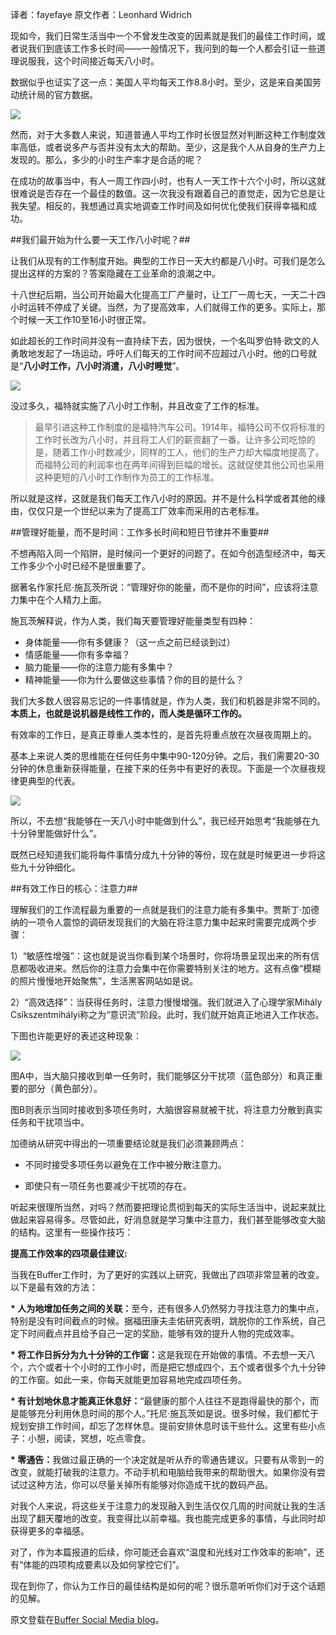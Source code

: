 译者：fayefaye  原文作者：Leonhard Widrich

 现如今，我们日常生活当中一个不曾发生改变的因素就是我们的最佳工作时间，或者说我们到底该工作多长时间——一般情况下，我问到的每一个人都会引证一些道理说服我，这个时间接近每天八小时。

数据似乎也证实了这一点：美国人平均每天工作8.8小时。至少，这是来自美国劳动统计局的官方数据。 

<img src="http://static.yeeyan.org/upload/image/2014/01/12/13895360755.bmp"/>

然而，对于大多数人来说，知道普通人平均工作时长很显然对判断这种工作制度效率高低，或者说多产与否并没有太大的帮助。至少，这是我个人从自身的生产力上发现的。那么，多少的小时生产率才是合适的呢？

在成功的故事当中，有人一周工作四小时，也有人一天工作十六个小时，所以这就很难说是否存在一个最佳的数值。这一次我没有跟着自己的直觉走，因为它总是让我失望。相反的，我想通过真实地调查工作时间及如何优化使我们获得幸福和成功。 

##我们最开始为什么要一天工作八小时呢？##

让我们从现有的工作制度开始。典型的工作日一天大约都是八小时。可我们是怎么提出这样的方案的？答案隐藏在工业革命的浪潮之中。

十八世纪后期，当公司开始最大化提高工厂产量时，让工厂一周七天，一天二十四小时运转不停成了关键。当然，为了提高效率，人们就得工作的更多。实际上，那个时候一天工作10至16小时很正常。

如此超长的工作时间并没有一直持续下去，因为很快，一个名叫罗伯特·欧文的人勇敢地发起了一场运动，呼吁人们每天的工作时间不应超过八小时。他的口号就是“<strong>八小时工作，八小时消遣，八小时睡觉</strong>”。

<img src="http://static.yeeyan.org/upload/image/2014/01/12/13895385637.jpg">

没过多久，福特就实施了八小时工作制，并且改变了工作的标准。

>最早引进这种工作制度的是福特汽车公司。1914年，福特公司不仅将标准的工作时长改为八小时，并且将工人们的薪资翻了一番。让许多公司吃惊的是，随着工作小时数减少，同样的工人，他们的生产力却大幅度地提高了。而福特公司的利润率也在两年间得到巨幅的增长。这就促使其他公司也采用这种更短的八小时工作制作为员工的工作标准。

所以就是这样，这就是我们每天工作八小时的原因。并不是什么科学或者其他的缘由，仅仅只是一个世纪以来为了提高工厂效率而采用的古老标准。  

##管理好能量，而不是时间：工作多长时间和短日节律并不重要##

不想再陷入同一个陷阱，是时候问一个更好的问题了。在如今创造型经济中，每天工作多少个小时已经不是很重要了。

据著名作家托尼·施瓦茨所说：“管理好你的能量，而不是你的时间”，应该将注意力集中在个人精力上面。

施瓦茨解释说，作为人类，我们每天要管理好能量类型有四种：
<ul>
<li>身体能量——你有多健康？（这一点之前已经谈到过）</li>
<li>情感能量——你有多幸福？</li>
<li>脑力能量——你的注意力能有多集中？</li>
<li>精神能量——你为什么要做这些事情？你的目的是什么？</li>
</ul>

我们大多数人很容易忘记的一件事情就是，作为人类，我们和机器是非常不同的。<strong>本质上，也就是说机器是线性工作的，而人类是循环工作的。</strong>

有效率的工作日，是真正尊重人类本性的，是首先将重点放在次昼夜周期上的。

基本上来说人类的思维能在任何任务中集中90-120分钟。之后，我们需要20-30分钟的休息重新获得能量，在接下来的任务中有更好的表现。下面是一个次昼夜规律更典型的代表。 

<img src="http://static.yeeyan.org/upload/image/2014/01/12/13895417206.jpg">

所以，不去想“我能够在一天八小时中能做到什么”，我已经开始思考“我能够在九十分钟里能做好什么”。

既然已经知道我们能将每件事情分成九十分钟的等份，现在就是时候更进一步将这些九十分钟细化。

##有效工作日的核心：注意力##

理解我们的工作流程最为重要的一点就是我们的注意力能有多集中。贾斯丁·加德纳的一项令人震惊的调研发现我们的大脑在将注意力集中起来时需要完成两个步骤：

1）“敏感性增强”：这也就是说当你看到某个场景时，你将场景呈现出来的所有信息都吸收进来。然后你的注意力会集中在你需要特别关注的地方。这有点像“模糊的照片慢慢地开始聚焦”，生活黑客网站如是说。

2）“高效选择”：当获得任务时，注意力慢慢增强。我们就进入了心理学家Mihály Csíkszentmihályi称之为“意识流”阶段。此时，我们就开始真正地进入工作状态。

下图也许能更好的表述这种现象： 

<img src="http://static.yeeyan.org/upload/image/2014/01/15/13897534777.png">

图A中，当大脑只接收到单一任务时，我们能够区分干扰项（蓝色部分）和真正重要的部分（黄色部分）。

图B则表示当同时接收到多项任务时，大脑很容易就被干扰，将注意力分散到真实任务和干扰项当中。

加德纳从研究中得出的一项重要结论就是我们必须兼顾两点：

* 不同时接受多项任务以避免在工作中被分散注意力。

* 即使只有一项任务也要减少干扰项的存在。

听起来很理所当然，对吗？然而要把理论贯彻到每天的实际生活当中，说起来就比做起来容易得多。尽管如此，好消息就是学习集中注意力，我们甚至能够改变大脑的结构。这里有一些操作技巧：

<strong>提高工作效率的四项最佳建议:</strong>

当我在Buffer工作时，为了更好的实践以上研究，我做出了四项非常显著的改变。以下是最有效的方法： 

<strong>* 人为地增加任务之间的关联：</strong>至今，还有很多人仍然努力寻找注意力的集中点，特别是没有时间截点的时候。据福田康夫圭佑研究表明，跳脱你的工作系统，自己定下时间截点并且给予自己一定的奖励，能够有效的提升人物的完成效率。

<strong>* 将工作日拆分为九十分钟的工作窗：</strong>这是我现在开始做的事情。不去想一天八个，六个或者十个小时的工作小时，而是把它想成四个，五个或者很多个九十分钟的工作窗。如此一来，你每天就能更加容易地完成四项任务。

<strong>* 有计划地休息才能真正休息好：</strong>“最健康的那个人往往不是跑得最快的那个，而是能够充分利用休息时间的那个人。”托尼·施瓦茨如是说。很多时候，我们都忙于规划安排工作时间，却忘了怎样休息。提前安排休息时该干些什么。这里有些小点子：小憩，阅读，冥想，吃点零食。

<strong>* 零通告：</strong>我做过最正确的一个决定就是听从乔的零通告建议。只要有从零到一的改变，就能打破我的注意力。不动手机和电脑给我带来的帮助很大。如果你没有尝试过这种方法，你可以尽量关掉所有能够对你造成干扰的数码产品。

对我个人来说，将这些关于注意力的发现融入到生活仅仅几周的时间就让我的生活出现了翻天覆地的改变。我变得比以前幸福。我也能完成更多的事情，与此同时却获得更多的幸福感。

对了，作为本篇报道的后续，你可能还会喜欢“温度和光线对工作效率的影响”，还有“体能的四项构成要素以及如何掌控它们”。

现在到你了，你认为工作日的最佳结构是如何的呢？很乐意听听你们对于这个话题的见解。

原文登载在[Buffer Social Media blog](http://blog.bufferapp.com/optimal-work-time-how-long-should-we-work-every-day-the-science-of-mental-strength)。 

